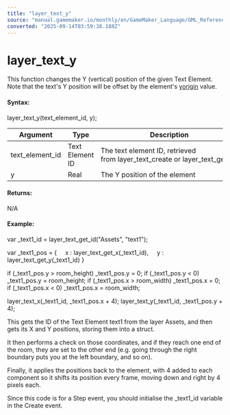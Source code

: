 ```yaml
---
title: "layer_text_y"
source: "manual.gamemaker.io/monthly/en/GameMaker_Language/GML_Reference/Asset_Management/Rooms/Text_Functions/layer_text_y.htm"
converted: "2025-09-14T03:59:38.188Z"
---
```


# layer\_text\_y

This function changes the Y (vertical) position of the given Text Element. Note that the text's Y position will be offset by the element's [yorigin](../../../../../../../../GameMaker_Language/GML_Reference/Asset_Management/Rooms/Text_Functions/layer_text_yorigin.md) value.

#### Syntax:

layer\_text\_y(text\_element\_id, y);

| Argument | Type | Description |
| --- | --- | --- |
| text_element_id | Text Element ID | The text element ID, retrieved from layer_text_create or layer_text_get_id. |
| y | Real | The Y position of the element |

#### Returns:

N/A

#### Example:

var \_text1\_id = layer\_text\_get\_id("Assets", "text1");

var \_text1\_pos =
{
    x : layer\_text\_get\_x(\_text1\_id),
    y : layer\_text\_get\_y(\_text1\_id)
}

if (\_text1\_pos.y > room\_height) \_text1\_pos.y = 0;
if (\_text1\_pos.y < 0) \_text1\_pos.y = room\_height;
if (\_text1\_pos.x > room\_width) \_text1\_pos.x = 0;
if (\_text1\_pos.x < 0) \_text1\_pos.x = room\_width;

layer\_text\_x(\_text1\_id, \_text1\_pos.x + 4);
layer\_text\_y(\_text1\_id, \_text1\_pos.y + 4);

This gets the ID of the Text Element text1 from the layer Assets, and then gets its X and Y positions, storing them into a struct.

It then performs a check on those coordinates, and if they reach one end of the room, they are set to the other end (e.g. going through the right boundary puts you at the left boundary, and so on).

Finally, it applies the positions back to the element, with 4 added to each component so it shifts its position every frame, moving down and right by 4 pixels each.

Since this code is for a Step event, you should initialise the \_text1\_id variable in the Create event.